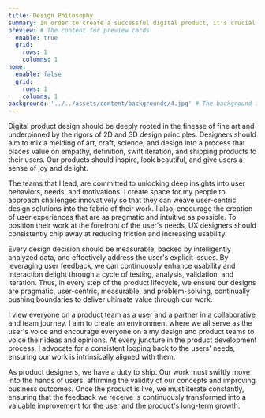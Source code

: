 ```yaml
---
title: Design Philosophy
summary: In order to create a successful digital product, it's crucial to prioritize the needs and behaviors of the users and of the business. A well-designed digital product should be the result of a collaborative effort that allows for swift iteration and continuous improvement. Design decisions should be backed by data, be measurable, and solve the stated problem. By putting the needs of the users first, we can create digital products that not only meet but exceed their expectations and deliver tremendous value to all stakeholders.
preview: # The content for preview cards
  enable: true
  grid:
    rows: 1
    columns: 1
home:
  enable: false
  grid:
    rows: 1
    columns: 1
background: '../../assets/content/backgrounds/4.jpg' # The background image used for preview cards
---
```


Digital product design should be deeply rooted in the finesse of fine art and underpinned by the rigors of 2D and 3D design principles. Designers should aim to mix a melding of art, craft, science, and design into a process that places value on empathy, definition, swift iteration, and shipping products to their users. Our products should inspire, look beautiful, and give users a sense of joy and delight.

The teams that I lead, are committed to unlocking deep insights into user behaviors, needs, and motivations. I create space for my people to approach challenges innovatively so that they can weave user-centric design solutions into the fabric of their work. I also, encourage the creation of user experiences that are as pragmatic and intuitive as possible. To position their work at the forefront of the user's needs, UX designers should consistently chip away at reducing friction and increasing usability.

Every design decision should be measurable, backed by intelligently analyzed data, and effectively address the user's explicit issues. By leveraging user feedback, we can continuously enhance usability and interaction delight through a cycle of testing, analysis, validation, and iteration. Thus, in every step of the product lifecycle, we ensure our designs are pragmatic, user-centric, measurable, and problem-solving, continually pushing boundaries to deliver ultimate value through our work.

I view everyone on a product team as a user and a partner in a collaborative and team journey. I aim to create an environment where we all serve as the user's voice and encourage everyone on a my design and product teams to voice their ideas and opinions. At every juncture in the product development process, I advocate for a consistent looping back to the users' needs, ensuring our work is intrinsically aligned with them.

As product designers, we have a duty to ship. Our work must swiftly move into the hands of users, affirming the validity of our concepts and improving business outcomes. Once the product is live, we must iterate constantly, ensuring that the feedback we receive is continuously transformed into a valuable improvement for the user and the product's long-term growth.
